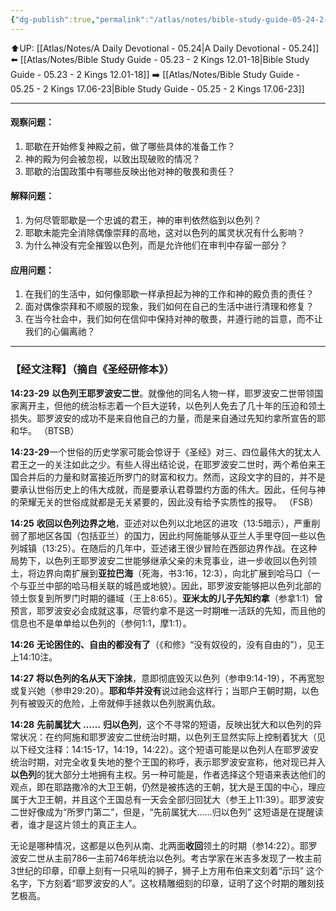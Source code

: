 ```yaml
---
{"dg-publish":true,"permalink":"/atlas/notes/bible-study-guide-05-24-2-kings-14-23-29/"}
---
```


⬆️UP: [[Atlas/Notes/A Daily Devotional - 05.24\|A Daily Devotional - 05.24]]
⬅️ [[Atlas/Notes/Bible Study Guide - 05.23 - 2 Kings 12.01-18\|Bible Study Guide - 05.23 - 2 Kings 12.01-18]]
➡️ [[Atlas/Notes/Bible Study Guide - 05.25 - 2 Kings 17.06-23\|Bible Study Guide - 05.25 - 2 Kings 17.06-23]] 

---

#### 观察问题：
1. 耶歇在开始修复神殿之前，做了哪些具体的准备工作？
2. 神的殿为何会被忽视，以致出现破败的情况？
3. 耶歇的治国政策中有哪些反映出他对神的敬畏和责任？

#### 解释问题：
1. 为何尽管耶歇是一个忠诚的君王，神的审判依然临到以色列？
2. 耶歇未能完全消除偶像崇拜的高地，这对以色列的属灵状况有什么影响？
3. 为什么神没有完全摧毁以色列，而是允许他们在审判中存留一部分？

#### 应用问题：
1. 在我们的生活中，如何像耶歇一样承担起为神的工作和神的殿负责的责任？
2. 面对偶像崇拜和不顺服的现象，我们如何在自己的生活中进行清理和修复？
3. 在当今社会中，我们如何在信仰中保持对神的敬畏，并遵行祂的旨意，而不让我们的心偏离祂？

---
### 【经文注释】（摘自《圣经研修本》）

**14:23-29** **以色列王耶罗波安二世**。就像他的同名人物一样，耶罗波安二世带领国家离开主，但他的统治标志着一个巨大逆转，以色列人免去了几十年的压迫和领土损失。耶罗波安的成功不是来自他自己的力量，而是来自通过先知约拿所宣告的耶和华。 （BTSB）

**14:23-29**一个世俗的历史学家可能会惊讶于《圣经》对三、四位最伟大的犹太人君王之一的关注如此之少。有些人得出结论说，在耶罗波安二世时，两个希伯来王国合并后的力量和财富接近所罗门的财富和权力。然而，这段文字的目的，并不是要承认世俗历史上的伟大成就，而是要承认君尊盟约方面的伟大。因此，任何与神的荣耀无关的世俗成就都是无关紧要的，因此没有给予实质性的报导。 （FSB）

**14:25** **收回以色列边界之地**，亚述对以色列以北地区的进攻（13:5暗示），严重削弱了那地区各国（包括亚兰）的国力，因此约阿施能够从亚兰人手里夺回一些以色列城镇（13:25）。在随后的几年中，亚述诸王很少冒险在西部边界作战。在这种局势下，以色列王耶罗波安二世能够继承父亲的未竞事业，进一步收回以色列领土，将边界向南扩展到**亚拉巴海**（死海，书3:16，12:3），向北扩展到哈马口（一个与亚兰中部的哈马相关联的城邑或地貌）。因此，耶罗波安能够把以色列北部的领土恢复到所罗门时期的疆域（王上8:65）。**亚米太的儿子先知约拿**（参拿1:1）曾预言，耶罗波安必会成就这事，尽管约拿不是这一时期唯一活跃的先知，而且他的信息也不是单单给以色列的（参何1:1，摩1:1）。

**14:26** **无论困住的、自由的都没有了**（《和修》“没有奴役的，没有自由的”），见王上14:10注。

**14:27** **将以色列的名从天下涂抹**，意即彻底毁灭以色列（参申9:14-19），不再宽恕或复兴她（参申29:20）。**耶和华并没有**说过祂会这样行；当耶户王朝时期，以色列有被毁灭的危险，上帝就伸手拯救以色列脱离仇敌。

**14:28** **先前属犹大** **……** **归以色列**，这个不寻常的短语，反映出犹大和以色列的异常状况：在约阿施和耶罗波安二世统治时期，以色列王显然实际上控制着犹大（见以下经文注释：14:15-17，14:19，14:22）。这个短语可能是以色列人在耶罗波安统治时期，对完全收复失地的整个王国的称呼，表示耶罗波安宣称，他对现已并入**以色列**的犹大部分土地拥有主权。另一种可能是，作者选择这个短语来表达他们的观点，即在耶路撒冷的大卫王朝，仍然是被拣选的王朝，犹大是王国的中心，理应属于大卫王朝，并且这个王国总有一天会全部归回犹大（参王上11:39）。耶罗波安二世好像成为“所罗门第二”，但是，“先前属犹大……归以色列” 这短语是在提醒读者，谁才是这片领土的真正主人。

无论是哪种情况，这都是以色列从南、北两面**收回**领土的时期（参14:22）。耶罗波安二世从主前786—主前746年统治以色列。考古学家在米吉多发现了一枚主前3世纪的印章，印章上刻有一只吼叫的狮子，狮子上方用布伯来文刻着“示玛” 这个名字，下方刻着“耶罗波安的人”。这枚精雕细刻的印章，证明了这个时期的雕刻技艺极高。